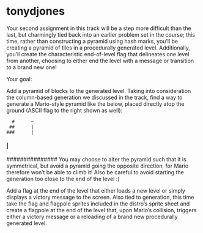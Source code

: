 # tonydjones

Your second assignment in this track will be a step more difficult than the last, but charmingly tied back into an earlier problem set in the course; this time, rather than constructing a pyramid using hash marks, you’ll be creating a pyramid of tiles in a procedurally generated level. Additionally, you’ll create the characteristic end-of-level flag that delineates one level from another, choosing to either end the level with a message or transition to a brand new one!

Your goal:

Add a pyramid of blocks to the generated level. Taking into consideration the column-based generation we discussed in the track, find a way to generate a Mario-style pyramid like the below, placed directly atop the ground (ASCII flag to the right shown as well):

      #      ~
     ##      |
    ###      |
   ####      |
 ###############
You may choose to alter the pyramid such that it is symmetrical, but avoid a pyramid going the opposite direction, for Mario therefore won’t be able to climb it! Also be careful to avoid starting the generation too close to the end of the level :)

Add a flag at the end of the level that either loads a new level or simply displays a victory message to the screen. Also tied to generation, this time take the flag and flagpole sprites included in the distro’s sprite sheet and create a flagpole at the end of the level that, upon Mario’s collision, triggers either a victory message or a reloading of a brand new procedurally generated level.
